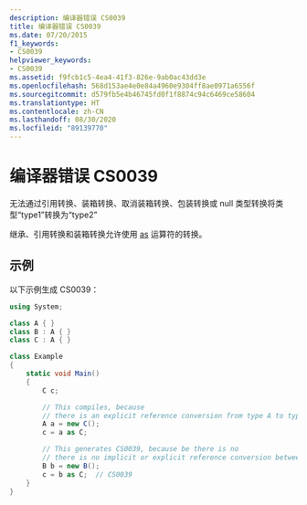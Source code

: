 ```yaml
---
description: 编译器错误 CS0039
title: 编译器错误 CS0039
ms.date: 07/20/2015
f1_keywords:
- CS0039
helpviewer_keywords:
- CS0039
ms.assetid: f9fcb1c5-4ea4-41f3-826e-9ab0ac43dd3e
ms.openlocfilehash: 568d153ae4e0e84a4960e9304ff8ae0971a6556f
ms.sourcegitcommit: d579fb5e4b46745fd0f1f8874c94c6469ce58604
ms.translationtype: HT
ms.contentlocale: zh-CN
ms.lasthandoff: 08/30/2020
ms.locfileid: "89139770"
---
```

# <a name="compiler-error-cs0039"></a>编译器错误 CS0039

无法通过引用转换、装箱转换、取消装箱转换、包装转换或 null 类型转换将类型“type1”转换为“type2”

继承、引用转换和装箱转换允许使用 [as](../operators/type-testing-and-cast.md#as-operator) 运算符的转换。

## <a name="example"></a>示例

以下示例生成 CS0039：

```csharp
using System;

class A { }
class B : A { }
class C : A { }

class Example
{
    static void Main()
    {
        C c;

        // This compiles, because
        // there is an explicit reference conversion from type A to type C.
        A a = new C();
        c = a as C;

        // This generates CS0039, because be there is no
        // there is no implicit or explicit reference conversion between B and C types.
        B b = new B();
        c = b as C;  // CS0039
    }
}
```
